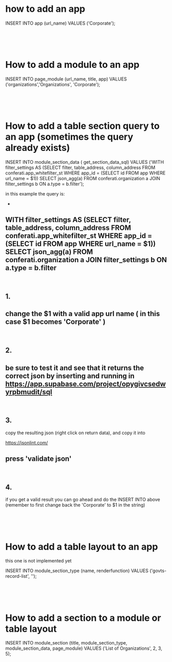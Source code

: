# how to add an app

 INSERT INTO app (url_name) VALUES ('Corporate');


</br></br></br>

# How to add a module to an app

 INSERT INTO page_module (url_name, title, app) VALUES ('organizations','Organizations', 'Corporate');


</br></br></br>

# How to add a table section query to an app (sometimes the query already exists)

INSERT INTO module_section_data ( get_section_data_sql) VALUES ('WITH filter_settings AS (SELECT filter, table_address, column_address FROM conferati.app_whitefilter_st WHERE app_id = (SELECT id FROM app WHERE url_name = $1))
SELECT json_agg(a) FROM conferati.organization a JOIN filter_settings b ON a.type = b.filter');

in this example the query is:

-
WITH filter_settings AS (SELECT filter, table_address, column_address FROM conferati.app_whitefilter_st WHERE app_id = (SELECT id FROM app WHERE url_name = $1))
SELECT json_agg(a) FROM conferati.organization a JOIN filter_settings b ON a.type = b.filter
-

</br>

## 1.
change the $1 with a valid app url name ( in this case $1 becomes 'Corporate' )
-


</br>

## 2.
be sure to test it and see that it returns the correct json by inserting and running in
https://app.supabase.com/project/opygivcsedwyrpbmudit/sql
-


</br>

## 3.
copy the resulting json (right click on return data), and copy it into 

https://jsonlint.com/

press 'validate json'
-

</br>

## 4. 
if you get a valid result you can go ahead and do the INSERT INTO above (remember to first change back the 'Corporate' to $1 in the string)

</br></br></br>


# How to add a table layout to an app

this one is not implemented yet

INSERT INTO module_section_type (name, renderfunction) VALUES ('govts-record-list', '');



</br></br></br>


# How to add a section to a module or table layout

INSERT INTO module_section (title, module_section_type, module_section_data, page_module) VALUES ('List of Organizations', 2, 3, 5);


</br></br></br>
